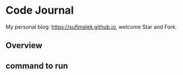 # Code Journal

My personal blog: <https://sufimalek.github.io>, welcome Star and Fork.

## Overview

## command to run
